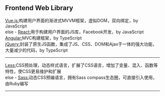 Frontend Web Library
----------------------------------------------------------------------
[Vue.js:](https://github.com/vuejs/vue)构建用户界面的渐进式MVVM框架，虚拟DOM，双向绑定，by JavaScript<br>
else - [React:](https://github.com/facebook/react)用于构建用户界面的JS库，Facebook开发，by JavaScript<br>
[Angular:](https://github.com/angular/angular)MVC构建框架，by TypeScript<br>
[jQuery:](https://github.com/jquery/jquery)封装了原生JS函数，集成了JS、CSS、DOM和Ajax于一体的强大功能，大量减少的代码，by TypeScript<br>

----------------------------------------------------------------------
[Less:](https://github.com/less/less.js)CSS预处理，动态样式语言，扩展了CSS语言，增加了变量、混入、函数等特性，使CSS更易维护和扩展<br>
else - [Sass:](https://github.com/sass/node-sass)动态CSS预编语言，拥有Sass compass生态圈，可直接引入使用，由Ruby编写<br>

----------------------------------------------------------------------
